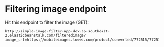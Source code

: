 # Filtering image endpoint

Hit this endpoint to filter the image (GET):

```
http://simple-image-filter-app-dev.ap-southeast-2.elasticbeanstalk.com/filteredimage?image_url=https://mobileimages.lowes.com/product/converted/772515/772515413063.jpg
```
